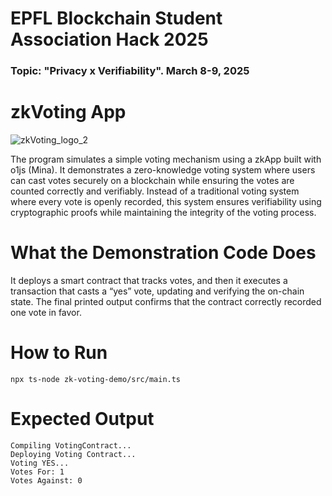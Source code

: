 # EPFL Blockchain Student Association Hack 2025
### Topic: "Privacy x Verifiability". March 8-9, 2025

# zkVoting App
![zkVoting_logo_2](https://github.com/user-attachments/assets/43e7b81c-473a-4bbf-b7f6-15e116df737c)

The program simulates a simple voting mechanism using a zkApp built with o1js (Mina). It demonstrates a zero-knowledge voting system where users can cast votes securely on a blockchain while ensuring the votes are counted correctly and verifiably. Instead of a traditional voting system where every vote is openly recorded, this system ensures verifiability using cryptographic proofs while maintaining the integrity of the voting process.

# What the Demonstration Code Does
It deploys a smart contract that tracks votes, and then it executes a transaction that casts a “yes” vote, updating and verifying the on-chain state. The final printed output confirms that the contract correctly recorded one vote in favor.

# How to Run
```
npx ts-node zk-voting-demo/src/main.ts
```
# Expected Output
```
Compiling VotingContract...
Deploying Voting Contract...
Voting YES...
Votes For: 1
Votes Against: 0
```
